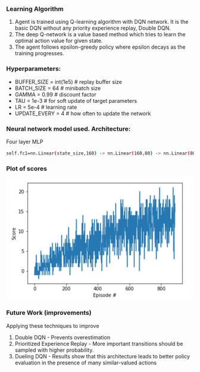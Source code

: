 ### Learning Algorithm

1. Agent is trained using Q-learning algorithm with DQN network. It is the basic DQN without any priority experience replay, Double DQN.
2. The deep Q-network is a value based method which tries to learn the optimal action value for given state.
3. The agent follows epsilon-greedy policy where epsilon decays as the training progresses.

### Hyperparameters:

  - BUFFER_SIZE = int(1e5)  # replay buffer size
  - BATCH_SIZE = 64         # minibatch size
  - GAMMA = 0.99            # discount factor
  - TAU = 1e-3              # for soft update of target parameters
  - LR = 5e-4               # learning rate
  - UPDATE_EVERY = 4        # how often to update the network


### Neural network model used. Architecture:

Four layer MLP

```bash
self.fc1=nn.Linear(state_size,160) -> nn.Linear(160,80) -> nn.Linear(80,80) -> nn.Linear(80,action_size)
```

### Plot of scores
![training_graph.png](training_graph.png)

### Future Work (improvements)
Applying these techniques to improve
1. Double DQN - Prevents overestimation
2. Prioritized Experience Replay - More important transitions should be sampled with higher probability.
3. Dueling DQN - Results show that this architecture leads to better policy evaluation in the presence of many similar-valued actions
